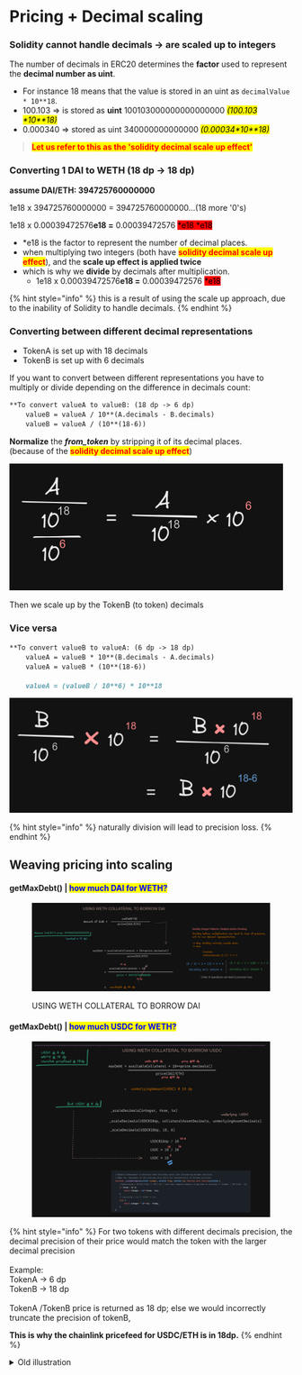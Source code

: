 # Pricing + Decimal scaling

### Solidity cannot handle decimals -> are scaled up to integers

The number of decimals in ERC20 determines the **factor** used to represent the **decimal number as uint**.&#x20;

* For instance 18 means that the value is stored in an uint as `decimalValue * 10**18`.
* 100.103 => is stored as **uint** 100103000000000000000  _<mark style="background-color:yellow;">(100.103 \*10\*\*18)</mark>_
* 0.000340 => stored as uint 340000000000000  _<mark style="background-color:yellow;">(0.00034\*10\*\*18)</mark>_

> <mark style="color:red;background-color:yellow;">**Let us refer to this as the 'solidity decimal scale up effect'**</mark>

### Converting 1 DAI to WETH (18 dp -> 18 dp)

**assume DAI/ETH: 394725760000000**

1e18 x 394725760000000 = 394725760000000...(18 more '0's)

1e18 x 0.00039472576**e18 =** 0.00039472576 <mark style="background-color:red;">\*e18 \*e18</mark>

* \*e18 is the factor to represent the number of decimal places.
* when multiplying two integers (both have <mark style="color:red;background-color:yellow;">**solidity decimal scale up effect**</mark>), and the **scale up effect is applied twice**
* which is why we **divide** by decimals after multiplication.
  * 1e18 x 0.00039472576**e18 =** 0.00039472576 <mark style="background-color:red;">\*e18</mark>

{% hint style="info" %}
this is a result of using the scale up approach, due to the inability of Solidity to handle decimals.
{% endhint %}

### **Converting between different decimal representations**

* TokenA is set up with 18 decimals
* TokenB is set up with 6 decimals

If you want to convert between different representations you have to multiply or divide depending on the difference in decimals count:

```markdown
**To convert valueA to valueB: (18 dp -> 6 dp)
    valueB = valueA / 10**(A.decimals - B.decimals)
    valueB = valueA / (10**(18-6))
```

**Normalize** the _**from\_token**_ by stripping it of its decimal places. \
(because of the <mark style="color:red;background-color:yellow;">**solidity decimal scale up effect**</mark>)

![](<../../../.gitbook/assets/image (146).png>)

Then we scale up by the TokenB (to token) decimals

### Vice versa

```markdown
**To convert valueB to valueA: (6 dp -> 18 dp)
    valueA = valueB * 10**(B.decimals - A.decimals)
    valueA = valueB * (10**(18-6))

    valueA = (valueB / 10**6) * 10**18
```

![](<../../../.gitbook/assets/image (48).png>)

{% hint style="info" %}
naturally division will lead to precision loss.
{% endhint %}

## Weaving pricing into scaling&#x20;

#### getMaxDebt()  | <mark style="color:blue;">how much DAI for WETH?</mark>

<figure><img src="../../../.gitbook/assets/image (128).png" alt=""><figcaption><p>USING WETH COLLATERAL TO BORROW DAI</p></figcaption></figure>

#### getMaxDebt()  | <mark style="color:blue;">how much USDC for WETH?</mark>

<figure><img src="../../../.gitbook/assets/image (52).png" alt=""><figcaption></figcaption></figure>

{% hint style="info" %}
For two tokens with different decimals precision, the decimal precision of their price would match the token with the larger decimal precision\
\
Example: \
TokenA -> 6 dp \
TokenB -> 18 dp \
\
TokenA /TokenB price is returned as 18 dp; else we would incorrectly truncate the precision of tokenB,&#x20;

**This is why the chainlink pricefeed for USDC/ETH is in 18dp.**
{% endhint %}

<details>

<summary>Old illustration</summary>

![](<../../../.gitbook/assets/image (131).png>)

</details>
